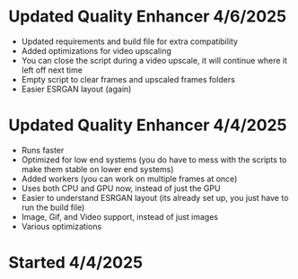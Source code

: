 # Updated Quality Enhancer 4/6/2025
 - Updated requirements and build file for extra compatibility
 - Added optimizations for video upscaling
 - You can close the script during a video upscale, it will continue where it left off next time
 - Empty script to clear frames and upscaled frames folders
 - Easier ESRGAN layout (again)

# Updated Quality Enhancer 4/4/2025
 - Runs faster
 - Optimized for low end systems (you do have to mess with the scripts to make them stable on lower end systems)
 - Added workers (you can work on multiple frames at once)
 - Uses both CPU and GPU now, instead of just the GPU
 - Easier to understand ESRGAN layout (its already set up, you just have to run the build file)
 - Image, Gif, and Video support, instead of just images
 - Various optimizations

# Started 4/4/2025
